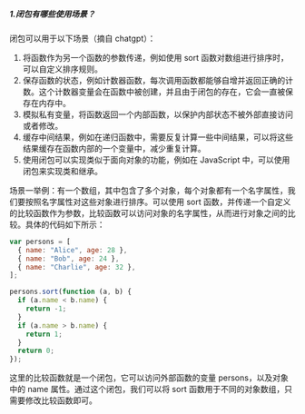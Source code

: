 ##### 1.闭包有哪些使用场景？

闭包可以用于以下场景（摘自 chatgpt）：

1. 将函数作为另一个函数的参数传递，例如使用 sort 函数对数组进行排序时，可以自定义排序规则。
2. 保存函数的状态，例如计数器函数，每次调用函数都能够自增并返回正确的计数。这个计数器变量会在函数中被创建，并且由于闭包的存在，它会一直被保存在内存中。
3. 模拟私有变量，将函数返回一个内部函数，以保护内部状态不被外部直接访问或者修改。
4. 缓存中间结果，例如在递归函数中，需要反复计算一些中间结果，可以将这些结果缓存在函数内部的一个变量中，减少重复计算。
5. 使用闭包可以实现类似于面向对象的功能，例如在 JavaScript 中，可以使用闭包来实现类和继承。

场景一举例：有一个数组，其中包含了多个对象，每个对象都有一个名字属性，我们要按照名字属性对这些对象进行排序。可以使用 sort 函数，并传递一个自定义的比较函数作为参数，比较函数可以访问对象的名字属性，从而进行对象之间的比较。具体的代码如下所示：

```js
var persons = [
  { name: "Alice", age: 28 },
  { name: "Bob", age: 24 },
  { name: "Charlie", age: 32 },
];

persons.sort(function (a, b) {
  if (a.name < b.name) {
    return -1;
  }
  if (a.name > b.name) {
    return 1;
  }
  return 0;
});
```

这里的比较函数就是一个闭包，它可以访问外部函数的变量 persons，以及对象中的 name 属性。通过这个闭包，我们可以将 sort 函数用于不同的对象数组，只需要修改比较函数即可。
